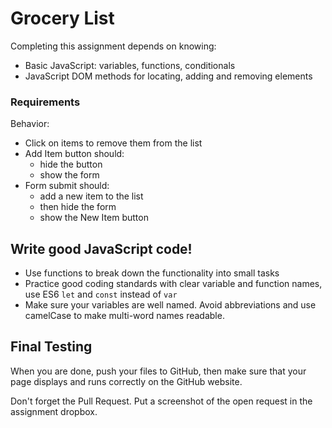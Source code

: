 # Grocery List
Completing this assignment depends on knowing:

- Basic JavaScript: variables, functions, conditionals
- JavaScript DOM methods for locating, adding and removing elements

### Requirements
Behavior:

- Click on items to remove them from the list
- Add Item button should:
  - hide the button
  - show the form
- Form submit should:
  - add a new item to the list
  - then hide the form
  - show the New Item button


## Write good JavaScript code!

- Use functions to break down the functionality into small tasks
- Practice good coding standards with clear variable and function names, use ES6 `let` and `const` instead of `var`
- Make sure your variables are well named.  Avoid abbreviations and use camelCase to make multi-word names readable.

## Final Testing
When you are done, push your files to GitHub, then make sure that your page displays and runs correctly on the GitHub website.  

Don't forget the Pull Request.  Put a screenshot of the open request in the assignment dropbox.
